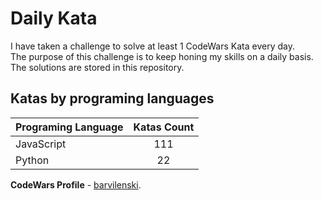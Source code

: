 # Daily Kata

I have taken a challenge to solve at least 1 CodeWars Kata every day.  
The purpose of this challenge is to keep honing my skills on a daily basis.  
The solutions are stored in this repository.

## Katas by programing languages

| Programing Language | Katas Count |
| ------------------- | :---------: |
| JavaScript          |         111 |
| Python              |          22 |


**CodeWars Profile** - [barvilenski](https://www.codewars.com/users/vbarv24).
